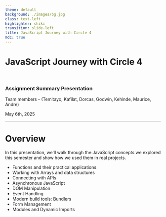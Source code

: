```yaml
---
theme: default
background: ./images/bg.jpg
class: text-left
highlighter: shiki
transition: slide-left
title: JavaScript Journey with Circle 4
mdc: true
---
```


# JavaScript Journey with Circle 4
<br/>

### Assignment Summary Presentation
Team members - (Temitayo, Kafilat, ⁠Dorcas, Godwin, Kehinde, Maurice, Andre)
<br/>

May 6th, 2025

---

# Overview

In this presentation, we'll walk through the JavaScript concepts we explored this semester and show how we used them in real projects.

<v-clicks>

- Functions and their practical applications
- Working with Arrays and data structures
- Connecting with APIs
- Asynchronous JavaScript
- DOM Manipulation
- Event Handling
- Modern build tools: Bundlers
- Form Management
- Modules and Dynamic Imports

</v-clicks>